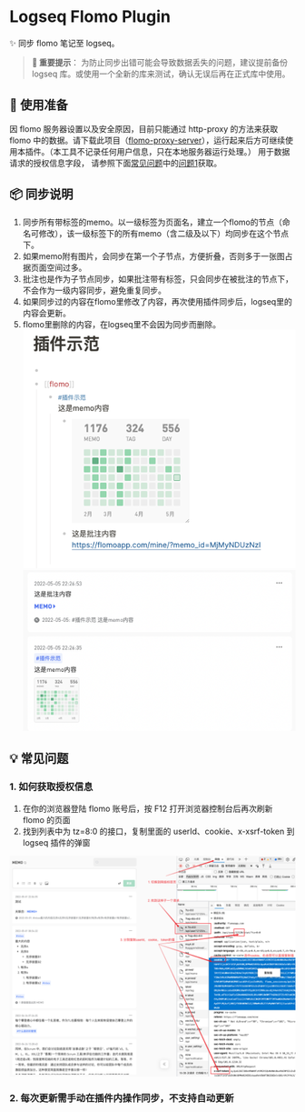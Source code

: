 # Logseq Flomo Plugin

✨ 同步 flomo 笔记至 logseq。

> **🚦 重要提示**：
> 为防止同步出错可能会导致数据丢失的问题，建议提前备份 logseq 库。或使用一个全新的库来测试，确认无误后再在正式库中使用。

## 🔨 使用准备

因 flomo 服务器设置以及安全原因，目前只能通过 http-proxy 的方法来获取 flomo 中的数据。请下载此项目（[flomo-proxy-server](https://github.com/swiftwind0405/flomo-proxy-server/releases)），运行起来后方可继续使用本插件。（本工具不记录任何用户信息，只在本地服务器运行处理。）
用于数据请求的授权信息字段， 请参照下面[常见问题](#-常见问题)中的[问题1](#1-%E5%A6%82%E4%BD%95%E8%8E%B7%E5%8F%96%E6%8E%88%E6%9D%83%E4%BF%A1%E6%81%AF)获取。

## 📦 同步说明

1. 同步所有带标签的memo。以一级标签为页面名，建立一个flomo的节点（命名可修改），该一级标签下的所有memo（含二级及以下）均同步在这个节点下。
2. 如果memo附有图片，会同步在第一个子节点，方便折叠，否则多于一张图占据页面空间过多。
3. 批注也是作为子节点同步，如果批注带有标签，只会同步在被批注的节点下，不会作为一级内容同步，避免重复同步。
4. 如果同步过的内容在flomo里修改了内容，再次使用插件同步后，logseq里的内容会更新。
5. flomo里删除的内容，在logseq里不会因为同步而删除。
![image](./src/assets/example.png)
![image](./src//assets/example2.png)

## 💡 常见问题

### 1. 如何获取授权信息

1. 在你的浏览器登陆 flomo 账号后，按 F12 打开浏览器控制台后再次刷新 flomo 的页面
2. 找到列表中为 tz=8:0 的接口，复制里面的 userId、cookie、x-xsrf-token 到 logseq 插件的弹窗

![image](./src/assets/getCookie.png)

### 2. 每次更新需手动在插件内操作同步，不支持自动更新
